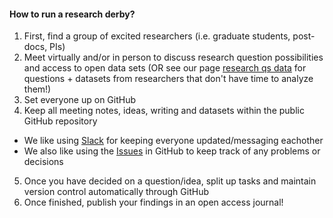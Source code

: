 #### How to run a research derby?


1) First, find a group of excited researchers (i.e. graduate students, post-docs, PIs)  
2) Meet virtually and/or in person to discuss research question possibilities and access to open data sets (OR see our page [research qs data](https://github.com/jpwrobinson/OpenDerby/blob/master/4_research_qs_data.md) for questions + datasets from researchers that don't have time to analyze them!)  
3) Set everyone up on GitHub  
4) Keep all meeting notes, ideas, writing and datasets within the public GitHub repository   

* We like using [Slack](https://slack.com/) for keeping everyone updated/messaging eachother   
* We also like using the [Issues](https://github.com/baumlab/open-science-project/issues) in GitHub to keep track of any problems or decisions  

5) Once you have decided on a question/idea, split up tasks and maintain version control automatically through GitHub  
6) Once finished, publish your findings in an open access journal!